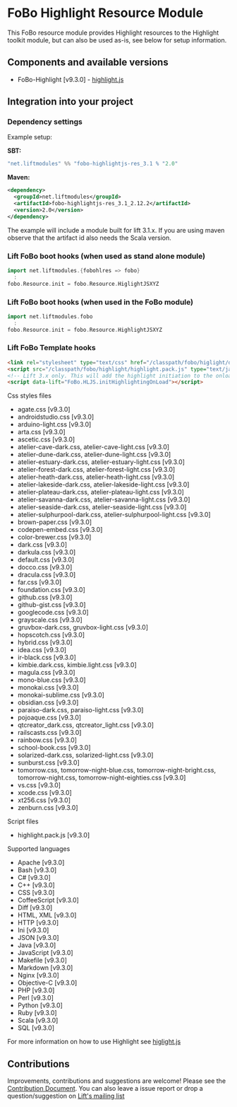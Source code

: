 # FoBo Highlight Resource Module

This FoBo resource module provides Highlight resources to the Highlight toolkit module, 
but can also be used as-is, see below for setup information. 

## Components and available versions 

- FoBo-Highlight [v9.3.0] - [highlight.js](https://highlightjs.org/) 

## Integration into your project 

### Dependency settings

Example setup:

**SBT:**
```scala
"net.liftmodules" %% "fobo-highlightjs-res_3.1 % "2.0"
```
**Maven:**
```xml
<dependency>
  <groupId>net.liftmodules</groupId>
  <artifactId>fobo-highlightjs-res_3.1_2.12.2</artifactId>
  <version>2.0</version>
</dependency>
```
The example will include a module built for lift 3.1.x. 
If you are using maven observe that the artifact id also needs the Scala version.

### Lift FoBo boot hooks (when used as stand alone module)
```scala
import net.liftmodules.{fobohlres => fobo}
  :
fobo.Resource.init = fobo.Resource.HiglightJSXYZ    
```
### Lift FoBo boot hooks (when used in the FoBo module)
```scala
import net.liftmodules.fobo 
  :
fobo.Resource.init = fobo.Resource.HighlightJSXYZ 
```
### Lift FoBo Template hooks


```html
<link rel="stylesheet" type="text/css" href="/classpath/fobo/higlight/default.css">
<script src="/classpath/fobo/highlight/highlight.pack.js" type="text/javascript"></script>
<!-- Lift 3.x only. This will add the highlight initiation to the onload section of lifts page script-->
<script data-lift="FoBo.HLJS.initHighlightingOnLoad"></script>
```

Css styles files

- agate.css [v9.3.0]
- androidstudio.css [v9.3.0]
- arduino-light.css [v9.3.0]
- arta.css [v9.3.0]
- ascetic.css [v9.3.0]
- atelier-cave-dark.css, atelier-cave-light.css [v9.3.0]
- atelier-dune-dark.css, atelier-dune-light.css [v9.3.0]
- atelier-estuary-dark.css, atelier-estuary-light.css [v9.3.0]
- atelier-forest-dark.css, atelier-forest-light.css [v9.3.0]
- atelier-heath-dark.css, atelier-heath-light.css [v9.3.0]
- atelier-lakeside-dark.css, atelier-lakeside-light.css [v9.3.0]
- atelier-plateau-dark.css, atelier-plateau-light.css [v9.3.0]
- atelier-savanna-dark.css, atelier-savanna-light.css [v9.3.0]
- atelier-seaside-dark.css, atelier-seaside-light.css [v9.3.0]
- atelier-sulphurpool-dark.css, atelier-sulphurpool-light.css [v9.3.0]
- brown-paper.css [v9.3.0]
- codepen-embed.css [v9.3.0]
- color-brewer.css [v9.3.0]
- dark.css [v9.3.0]
- darkula.css [v9.3.0]
- default.css [v9.3.0]
- docco.css [v9.3.0]
- dracula.css [v9.3.0]
- far.css [v9.3.0]
- foundation.css [v9.3.0]
- github.css [v9.3.0]
- github-gist.css [v9.3.0]
- googlecode.css [v9.3.0]
- grayscale.css [v9.3.0]
- gruvbox-dark.css, gruvbox-light.css [v9.3.0]
- hopscotch.css [v9.3.0]
- hybrid.css [v9.3.0]
- idea.css [v9.3.0]
- ir-black.css [v9.3.0]
- kimbie.dark.css, kimbie.light.css [v9.3.0]
- magula.css [v9.3.0]
- mono-blue.css [v9.3.0]
- monokai.css [v9.3.0]
- monokai-sublime.css [v9.3.0]
- obsidian.css [v9.3.0]
- paraiso-dark.css, paraiso-light.css [v9.3.0]
- pojoaque.css [v9.3.0]
- qtcreator_dark.css, qtcreator_light.css [v9.3.0]
- railscasts.css [v9.3.0]
- rainbow.css [v9.3.0]
- school-book.css [v9.3.0]
- solarized-dark.css, solarized-light.css [v9.3.0]
- sunburst.css [v9.3.0]
- tomorrow.css, tomorrow-night-blue.css, tomorrow-night-bright.css, tomorrow-night.css, tomorrow-night-eighties.css [v9.3.0]
- vs.css [v9.3.0]
- xcode.css [v9.3.0]
- xt256.css [v9.3.0]
- zenburn.css [v9.3.0]

Script files

- highlight.pack.js [v9.3.0]

Supported languages

- Apache [v9.3.0]
- Bash [v9.3.0]
- C# [v9.3.0]
- C++ [v9.3.0]
- CSS [v9.3.0]
- CoffeeScript [v9.3.0]
- Diff [v9.3.0]
- HTML, XML [v9.3.0]
- HTTP [v9.3.0]
- Ini [v9.3.0]
- JSON [v9.3.0]
- Java [v9.3.0]
- JavaScript [v9.3.0]
- Makefile [v9.3.0]
- Markdown [v9.3.0]
- Nginx [v9.3.0]
- Objective-C [v9.3.0]
- PHP [v9.3.0]
- Perl [v9.3.0]
- Python [v9.3.0]
- Ruby [v9.3.0]
- Scala [v9.3.0]
- SQL [v9.3.0]


For more information on how to use Highlight see [higlight.js](https://highlightjs.org/)

## Contributions

Improvements, contributions and suggestions are welcome! 
Please see the [Contribution Document](https://github.com/karma4u101/FoBo/blob/master/CONTRIBUTING.md). 
You can also leave a issue report or drop a question/suggestion on [Lift's mailing list](http://groups.google.com/group/liftweb/) 
